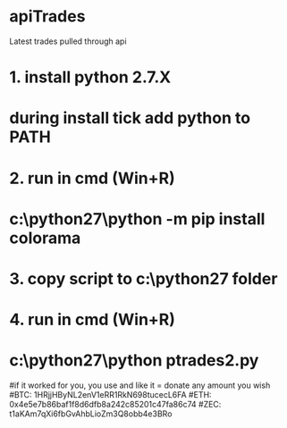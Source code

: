 # apiTrades
Latest trades pulled through api

# 1. install python 2.7.X
# during install tick add python to PATH
# 2. run in cmd (Win+R)
# c:\python27\python -m pip install colorama
# 3. copy script to c:\python27 folder
# 4. run in cmd (Win+R)
# c:\python27\python ptrades2.py

#if it worked for you, you use and like it = donate any amount you wish
#BTC: 1HRjjHByNL2enV1eRR1RkN698tucecL6FA
#ETH: 0x4e5e7b86baf1f8d6dfb8a242c85201c47fa86c74
#ZEC: t1aKAm7qXi6fbGvAhbLioZm3Q8obb4e3BRo
